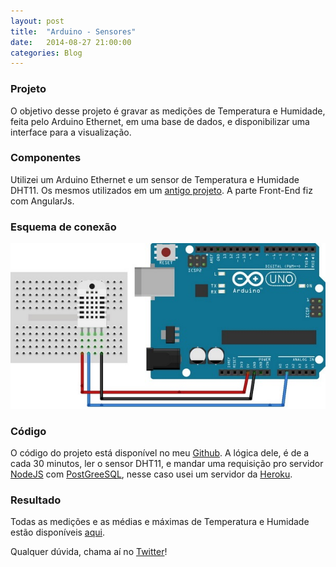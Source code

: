 ```yaml
---
layout: post
title:  "Arduino - Sensores"
date:   2014-08-27 21:00:00
categories: Blog
---
```


<h3>Projeto</h3>
O objetivo desse projeto é gravar as medições de Temperatura e Humidade, feita pelo Arduino Ethernet, em uma base de dados, e disponibilizar uma interface para a visualização.

<h3>Componentes</h3>
Utilizei um Arduino Ethernet e um sensor de Temperatura e Humidade DHT11. Os mesmos utilizados em um <a href="/blog/2014/01/26/sensor-dht11.html" target="_blank">antigo projeto</a>. A parte Front-End fiz com AngularJs.

<h3>Esquema de conexão</h3>
<img src="/img/posts/esquemaSensorDTH11.jpg"/>

<h3>Código</h3>
O código do projeto está disponível no meu <a href="https://github.com/FabricioRonchi/arduino" target="blank">Github</a>. A lógica dele, é de a cada 30 minutos, ler o sensor DHT11, e mandar uma requisição pro servidor <a href="http://nodejs.org/" target="blank">NodeJS</a> com <a href="http://www.postgresql.org/" target="blank">PostGreeSQL</a>, nesse caso usei um servidor da <a href="https://www.heroku.com/" target="blank">Heroku</a>.

<h3>Resultado</h3>
Todas as medições e as médias e máximas de Temperatura e Humidade estão disponíveis <a href="http://fabricioronchi.com/arduino/" target="blank">aqui</a>. 

Qualquer dúvida, chama aí no <a href="https://twitter.com/realronchi" target="blank">Twitter</a>!
